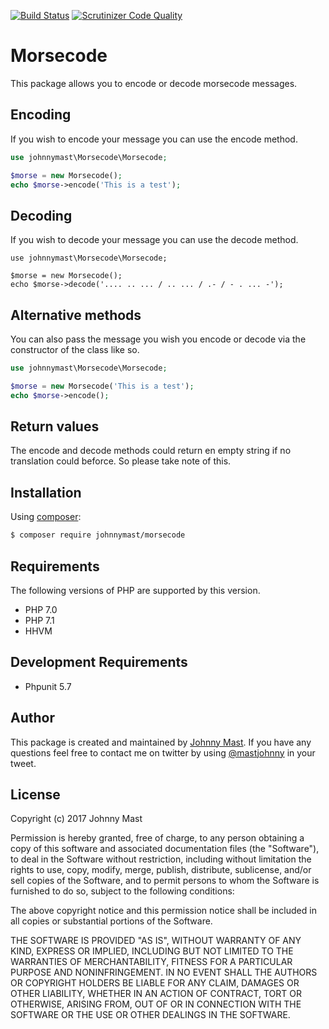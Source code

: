 [![Build Status](https://travis-ci.org/johnnymast/morsecode.svg?branch=master)](https://travis-ci.org/johnnymast/morsecode)
[![Scrutinizer Code Quality](https://scrutinizer-ci.com/g/johnnymast/morsecode/badges/quality-score.png?b=master)](https://scrutinizer-ci.com/g/johnnymast/morsecode/?branch=master)


# Morsecode

This package allows you to encode or decode morsecode messages.


## Encoding

If you wish to encode your message you can use the encode method.

```php
use johnnymast\Morsecode\Morsecode;

$morse = new Morsecode();
echo $morse->encode('This is a test');
```

## Decoding

If you wish to decode your message you can use the decode method.

```phpK
use johnnymast\Morsecode\Morsecode;

$morse = new Morsecode();
echo $morse->decode('.... .. ... / .. ... / .- / - . ... -');
```

## Alternative methods

You can also pass the message you wish you encode or decode via the constructor of the class like so.

```php
use johnnymast\Morsecode\Morsecode;

$morse = new Morsecode('This is a test');
echo $morse->encode();
```

## Return values

The encode and decode methods could return en empty string if no translation could beforce. So please take note of this.


## Installation

Using [composer](http://www.getcompser.com):

```bash
$ composer require johnnymast/morsecode
```

## Requirements

The following versions of PHP are supported by this version.

+ PHP 7.0
+ PHP 7.1
+ HHVM

## Development Requirements

+ Phpunit 5.7


## Author

This package is created and maintained by [Johnny Mast](https://github.com/johnnymast). If you have any questions feel free to contact me on twitter by using [@mastjohnny](https://twitter.com/intent/tweet?text=@mastjohnny) in your tweet.

 
## License

Copyright (c) 2017 Johnny Mast

Permission is hereby granted, free of charge, to any person obtaining a copy
of this software and associated documentation files (the "Software"), to deal
in the Software without restriction, including without limitation the rights
to use, copy, modify, merge, publish, distribute, sublicense, and/or sell
copies of the Software, and to permit persons to whom the Software is
furnished to do so, subject to the following conditions:

The above copyright notice and this permission notice shall be included in all copies or substantial portions of the Software.

THE SOFTWARE IS PROVIDED "AS IS", WITHOUT WARRANTY OF ANY KIND, EXPRESS OR IMPLIED, INCLUDING BUT NOT LIMITED TO THE WARRANTIES OF MERCHANTABILITY, FITNESS FOR A PARTICULAR PURPOSE AND NONINFRINGEMENT. IN NO EVENT SHALL THE AUTHORS OR COPYRIGHT HOLDERS BE LIABLE FOR ANY CLAIM, DAMAGES OR OTHER LIABILITY, WHETHER IN AN ACTION OF CONTRACT, TORT OR OTHERWISE, ARISING FROM, OUT OF OR IN CONNECTION WITH THE SOFTWARE OR THE USE OR OTHER DEALINGS IN THE SOFTWARE.
  